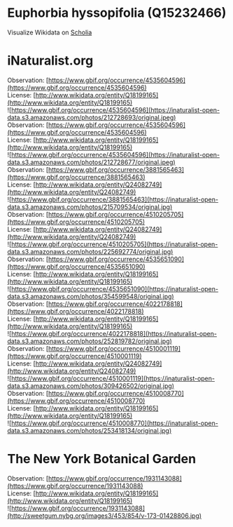 
Euphorbia hyssopifolia (Q15232466)
==================================
  
Visualize Wikidata on [Scholia](https://scholia.toolforge.org/taxon/Q15232466)
# iNaturalist.org
  
Observation: [https://www.gbif.org/occurrence/4535604596](https://www.gbif.org/occurrence/4535604596)  
License: [http://www.wikidata.org/entity/Q18199165](http://www.wikidata.org/entity/Q18199165)  
![https://www.gbif.org/occurrence/4535604596](https://inaturalist-open-data.s3.amazonaws.com/photos/212728693/original.jpeg)  
Observation: [https://www.gbif.org/occurrence/4535604596](https://www.gbif.org/occurrence/4535604596)  
License: [http://www.wikidata.org/entity/Q18199165](http://www.wikidata.org/entity/Q18199165)  
![https://www.gbif.org/occurrence/4535604596](https://inaturalist-open-data.s3.amazonaws.com/photos/212728677/original.jpeg)  
Observation: [https://www.gbif.org/occurrence/3881565463](https://www.gbif.org/occurrence/3881565463)  
License: [http://www.wikidata.org/entity/Q24082749](http://www.wikidata.org/entity/Q24082749)  
![https://www.gbif.org/occurrence/3881565463](https://inaturalist-open-data.s3.amazonaws.com/photos/215709534/original.jpg)  
Observation: [https://www.gbif.org/occurrence/4510205705](https://www.gbif.org/occurrence/4510205705)  
License: [http://www.wikidata.org/entity/Q24082749](http://www.wikidata.org/entity/Q24082749)  
![https://www.gbif.org/occurrence/4510205705](https://inaturalist-open-data.s3.amazonaws.com/photos/225692774/original.jpg)  
Observation: [https://www.gbif.org/occurrence/4535651090](https://www.gbif.org/occurrence/4535651090)  
License: [http://www.wikidata.org/entity/Q18199165](http://www.wikidata.org/entity/Q18199165)  
![https://www.gbif.org/occurrence/4535651090](https://inaturalist-open-data.s3.amazonaws.com/photos/354599548/original.jpg)  
Observation: [https://www.gbif.org/occurrence/4022178818](https://www.gbif.org/occurrence/4022178818)  
License: [http://www.wikidata.org/entity/Q18199165](http://www.wikidata.org/entity/Q18199165)  
![https://www.gbif.org/occurrence/4022178818](https://inaturalist-open-data.s3.amazonaws.com/photos/252819782/original.jpg)  
Observation: [https://www.gbif.org/occurrence/4510001119](https://www.gbif.org/occurrence/4510001119)  
License: [http://www.wikidata.org/entity/Q24082749](http://www.wikidata.org/entity/Q24082749)  
![https://www.gbif.org/occurrence/4510001119](https://inaturalist-open-data.s3.amazonaws.com/photos/309426502/original.jpg)  
Observation: [https://www.gbif.org/occurrence/4510008770](https://www.gbif.org/occurrence/4510008770)  
License: [http://www.wikidata.org/entity/Q18199165](http://www.wikidata.org/entity/Q18199165)  
![https://www.gbif.org/occurrence/4510008770](https://inaturalist-open-data.s3.amazonaws.com/photos/253418134/original.jpg)
# The New York Botanical Garden
  
Observation: [https://www.gbif.org/occurrence/1931143088](https://www.gbif.org/occurrence/1931143088)  
License: [http://www.wikidata.org/entity/Q18199165](http://www.wikidata.org/entity/Q18199165)  
![https://www.gbif.org/occurrence/1931143088](http://sweetgum.nybg.org/images3/453/854/v-173-01428806.jpg)